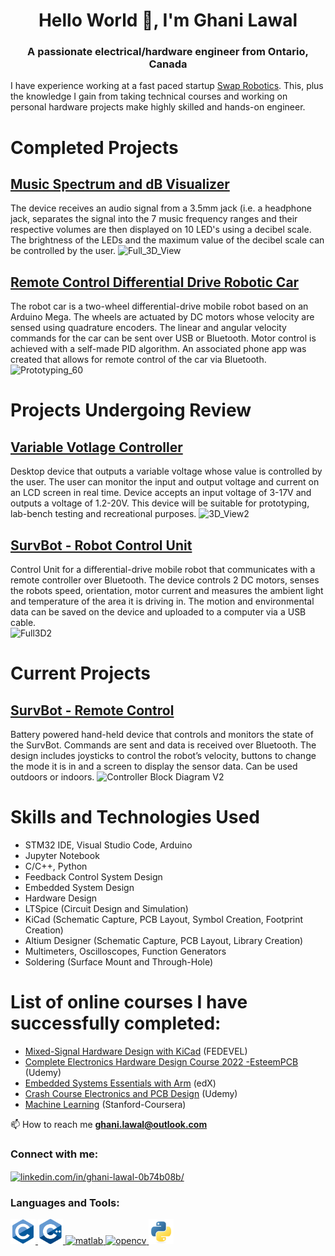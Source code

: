<h1 align="center">Hello World 👋, I'm Ghani Lawal</h1>
<h3 align="center">A passionate electrical/hardware engineer from Ontario, Canada</h3>

I have experience working at a fast paced startup [Swap Robotics](https://www.swaprobotics.com).  This, plus the knowledge I gain from taking technical courses and working on personal hardware projects make highly skilled and hands-on engineer.

# Completed Projects
## [Music Spectrum and dB Visualizer](https://github.com/GhanGhan/Music_Visualizer)
The device receives an audio signal from a 3.5mm jack (i.e. a headphone jack, separates the signal into the 7 music frequency ranges and their respective volumes are then displayed on 10 LED's using a decibel scale. The brightness of the LEDs and the maximum value of the decibel scale can be controlled by the user.
![Full_3D_View](https://github.com/user-attachments/assets/a513a4b3-0c6a-411a-ad67-5cef4c470ad2)

## [Remote Control Differential Drive Robotic Car](https://github.com/GhanGhan/Robot_Smart_Car)
The robot car is a two-wheel differential-drive mobile robot based on an Arduino Mega. The wheels are actuated by DC motors whose velocity are sensed using quadrature encoders. The linear and angular velocity commands for the car can be sent over USB or Bluetooth.  Motor control is achieved with a self-made PID algorithm.  An associated phone app was created that allows for remote control of the car via Bluetooth.
![Prototyping_60](https://github.com/user-attachments/assets/6f8b37ed-3e90-4f94-bc96-c2d4155ba29d)


# Projects Undergoing Review
## [Variable Votlage Controller](https://github.com/GhanGhan/Variable_Voltage_Controller)
Desktop device that outputs a variable voltage whose value is controlled by the user. The user can monitor the input and output voltage and current on an LCD screen in real time.  Device accepts an input voltage of 3-17V and outputs a voltage of 1.2-20V. This device will be suitable for prototyping, lab-bench testing and recreational purposes.
![3D_View2](https://github.com/user-attachments/assets/efefdebe-d4f9-40bd-af9e-c597660d9c18)


## [SurvBot - Robot Control Unit](https://github.com/GhanGhan/SurvBot) 
Control Unit for a differential-drive mobile robot that communicates with a remote controller over Bluetooth.  The device controls 2 DC motors, senses the robots speed, orientation, motor current and measures the ambient light and temperature of the area it is driving in.   The motion and environmental data can be saved on the device and uploaded to a computer via a USB cable.  
![Full3D2](https://github.com/user-attachments/assets/f53bb54e-3e4e-49eb-ac34-42d09c6f07c5)


# Current Projects
## [SurvBot - Remote Control](https://github.com/GhanGhan/SurvBot) 
Battery powered hand-held device that controls and monitors the state of the SurvBot.  Commands are sent and data is received over Bluetooth.  The design includes joysticks to control the robot’s velocity, buttons to change the mode it is in and a screen to display the sensor data.  Can be used outdoors or indoors.
![Controller Block Diagram V2](https://github.com/user-attachments/assets/80346566-815f-4cd4-b8ae-ef0e24bdd0c3)


# Skills and Technologies Used
-	STM32 IDE, Visual Studio Code, Arduino
-	Jupyter Notebook
-	C/C++, Python
-	Feedback Control System Design
-	Embedded System Design
-	Hardware Design
-	LTSpice (Circuit Design and Simulation)
-	KiCad (Schematic Capture, PCB Layout, Symbol Creation, Footprint Creation)
-	Altium Designer (Schematic Capture, PCB Layout, Library Creation)
-	Multimeters, Oscilloscopes, Function Generators
-	Soldering (Surface Mount and Through-Hole)


# List of online courses I have successfully completed:
  - [Mixed-Signal Hardware Design with KiCad](https://certificate.fedevel.education/137c159d37506c5517087e200.pdf) (FEDEVEL)
  - [Complete Electronics Hardware Design Course 2022 -EsteemPCB](https://www.udemy.com/certificate/UC-d1c49dd4-01d9-45d1-aaf3-c9fa9a8a2be2/) (Udemy)
  - [Embedded Systems Essentials with Arm](https://courses.edx.org/certificates/865e42d2027d42fb9165240f765f9dfc) (edX)
  - [Crash Course Electronics and PCB Design](https://www.udemy.com/certificate/UC-379ced05-0b51-4840-a380-84081d620ae7/) (Udemy)
  - [Machine Learning](https://www.coursera.org/account/accomplishments/verify/FDLLCFYFQD9B?utm_source=link&utm_medium=certificate&utm_content=cert_image&utm_campaign=sharing_cta&utm_product=course) (Stanford-Coursera)



📫 How to reach me **ghani.lawal@outlook.com**



<h3 align="left">Connect with me:</h3>
<p align="left">
<a href="https://linkedin.com/in/linkedin.com/in/ghani-lawal-0b74b08b/" target="blank"><img align="center" src="https://raw.githubusercontent.com/rahuldkjain/github-profile-readme-generator/master/src/images/icons/Social/linked-in-alt.svg" alt="linkedin.com/in/ghani-lawal-0b74b08b/" height="30" width="40" /></a>
</p>

<h3 align="left">Languages and Tools:</h3>
<p align="left"> <a href="https://www.cprogramming.com/" target="_blank" rel="noreferrer"> <img src="https://raw.githubusercontent.com/devicons/devicon/master/icons/c/c-original.svg" alt="c" width="40" height="40"/> </a> <a href="https://www.w3schools.com/cpp/" target="_blank" rel="noreferrer"> <img src="https://raw.githubusercontent.com/devicons/devicon/master/icons/cplusplus/cplusplus-original.svg" alt="cplusplus" width="40" height="40"/> </a> <a href="https://www.mathworks.com/" target="_blank" rel="noreferrer"> <img src="https://upload.wikimedia.org/wikipedia/commons/2/21/Matlab_Logo.png" alt="matlab" width="40" height="40"/> </a> <a href="https://opencv.org/" target="_blank" rel="noreferrer"> <img src="https://www.vectorlogo.zone/logos/opencv/opencv-icon.svg" alt="opencv" width="40" height="40"/> </a> <a href="https://www.python.org" target="_blank" rel="noreferrer"> <img src="https://raw.githubusercontent.com/devicons/devicon/master/icons/python/python-original.svg" alt="python" width="40" height="40"/> </a> </p>

